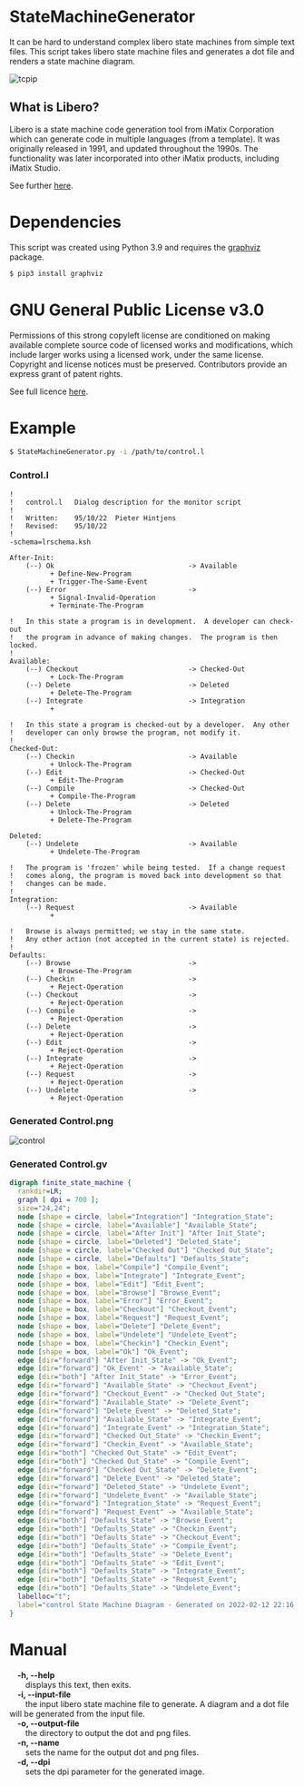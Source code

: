 # StateMachineGenerator
It can be hard to understand complex libero state machines from simple text files. This script takes libero state machine files and generates a dot file and renders a state machine diagram.

![tcpip](https://github.com/carlin54/StateMachineGenerator/blob/main/examples/tcpip/cli101d.png)

## What is Libero?
Libero is a state machine code generation tool from iMatix Corporation which can generate code in multiple languages (from a template). It was originally released in 1991, and updated throughout the 1990s. The functionality was later incorporated into other iMatix products, including iMatix Studio.

See further [here](https://github.com/imatix-legacy/libero).

# Dependencies
This script was created using Python 3.9 and requires the [graphviz](https://gitlab.com/graphviz/graphviz) package.
```bash
$ pip3 install graphviz
```

# GNU General Public License v3.0
Permissions of this strong copyleft license are conditioned on making available complete source code of licensed works and modifications, which include larger works using a licensed work, under the same license. Copyright and license notices must be preserved. Contributors provide an express grant of patent rights.

See full licence [here](https://github.com/carlin54/StateMachineGenerator/blob/main/LICENCE).

# Example
```bash
$ StateMachineGenerator.py -i /path/to/control.l
```

### Control.l
```
!
!   control.l   Dialog description for the monitor script
!
!   Written:    95/10/22  Pieter Hintjens
!   Revised:    95/10/22
!
-schema=lrschema.ksh

After-Init:
    (--) Ok                                 -> Available
          + Define-New-Program
          + Trigger-The-Same-Event
    (--) Error                              ->
          + Signal-Invalid-Operation
          + Terminate-The-Program

!   In this state a program is in development.  A developer can check-out
!   the program in advance of making changes.  The program is then locked.
!
Available:
    (--) Checkout                           -> Checked-Out
          + Lock-The-Program
    (--) Delete                             -> Deleted
          + Delete-The-Program
    (--) Integrate                          -> Integration
          +

!   In this state a program is checked-out by a developer.  Any other
!   developer can only browse the program, not modify it.
!
Checked-Out:
    (--) Checkin                            -> Available
          + Unlock-The-Program
    (--) Edit                               -> Checked-Out
          + Edit-The-Program
    (--) Compile                            -> Checked-Out
          + Compile-The-Program
    (--) Delete                             -> Deleted
          + Unlock-The-Program
          + Delete-The-Program

Deleted:
    (--) Undelete                           -> Available
          + Undelete-The-Program

!   The program is 'frozen' while being tested.  If a change request
!   comes along, the program is moved back into development so that
!   changes can be made.
!
Integration:
    (--) Request                            -> Available
          +

!   Browse is always permitted; we stay in the same state.
!   Any other action (not accepted in the current state) is rejected.
!
Defaults:
    (--) Browse                             ->
          + Browse-The-Program
    (--) Checkin                            ->
          + Reject-Operation
    (--) Checkout                           ->
          + Reject-Operation
    (--) Compile                            ->
          + Reject-Operation
    (--) Delete                             ->
          + Reject-Operation
    (--) Edit                               ->
          + Reject-Operation
    (--) Integrate                          ->
          + Reject-Operation
    (--) Request                            ->
          + Reject-Operation
    (--) Undelete                           ->
          + Reject-Operation
```

### Generated Control.png
![control](https://github.com/carlin54/StateMachineGenerator/blob/main/examples/control/control.png)
### Generated Control.gv
```dot
digraph finite_state_machine {
  rankdir=LR;
  graph [ dpi = 700 ];
  size="24,24";
  node [shape = circle, label="Integration"] "Integration_State";
  node [shape = circle, label="Available"] "Available_State";
  node [shape = circle, label="After Init"] "After Init_State";
  node [shape = circle, label="Deleted"] "Deleted_State";
  node [shape = circle, label="Checked Out"] "Checked Out_State";
  node [shape = circle, label="Defaults"] "Defaults_State";
  node [shape = box, label="Compile"] "Compile_Event";
  node [shape = box, label="Integrate"] "Integrate_Event";
  node [shape = box, label="Edit"] "Edit_Event";
  node [shape = box, label="Browse"] "Browse_Event";
  node [shape = box, label="Error"] "Error_Event";
  node [shape = box, label="Checkout"] "Checkout_Event";
  node [shape = box, label="Request"] "Request_Event";
  node [shape = box, label="Delete"] "Delete_Event";
  node [shape = box, label="Undelete"] "Undelete_Event";
  node [shape = box, label="Checkin"] "Checkin_Event";
  node [shape = box, label="Ok"] "Ok_Event";
  edge [dir="forward"] "After Init_State" -> "Ok_Event";
  edge [dir="forward"] "Ok_Event" -> "Available_State";
  edge [dir="both"] "After Init_State" -> "Error_Event";
  edge [dir="forward"] "Available_State" -> "Checkout_Event";
  edge [dir="forward"] "Checkout_Event" -> "Checked Out_State";
  edge [dir="forward"] "Available_State" -> "Delete_Event";
  edge [dir="forward"] "Delete_Event" -> "Deleted_State";
  edge [dir="forward"] "Available_State" -> "Integrate_Event";
  edge [dir="forward"] "Integrate_Event" -> "Integration_State";
  edge [dir="forward"] "Checked Out_State" -> "Checkin_Event";
  edge [dir="forward"] "Checkin_Event" -> "Available_State";
  edge [dir="both"] "Checked Out_State" -> "Edit_Event";
  edge [dir="both"] "Checked Out_State" -> "Compile_Event";
  edge [dir="forward"] "Checked Out_State" -> "Delete_Event";
  edge [dir="forward"] "Delete_Event" -> "Deleted_State";
  edge [dir="forward"] "Deleted_State" -> "Undelete_Event";
  edge [dir="forward"] "Undelete_Event" -> "Available_State";
  edge [dir="forward"] "Integration_State" -> "Request_Event";
  edge [dir="forward"] "Request_Event" -> "Available_State";
  edge [dir="both"] "Defaults_State" -> "Browse_Event";
  edge [dir="both"] "Defaults_State" -> "Checkin_Event";
  edge [dir="both"] "Defaults_State" -> "Checkout_Event";
  edge [dir="both"] "Defaults_State" -> "Compile_Event";
  edge [dir="both"] "Defaults_State" -> "Delete_Event";
  edge [dir="both"] "Defaults_State" -> "Edit_Event";
  edge [dir="both"] "Defaults_State" -> "Integrate_Event";
  edge [dir="both"] "Defaults_State" -> "Request_Event";
  edge [dir="both"] "Defaults_State" -> "Undelete_Event";
  labelloc="t";
  label="control State Machine Diagram - Generated on 2022-02-12 22:16:26";
}

```

# Manual
&emsp;<b>-h, --help</b><br />
&emsp;&emsp;displays this text, then exits.<br />
&emsp;<b>-i, --input-file</b><br />
&emsp;&emsp;the input libero state machine file to generate. A diagram and a dot file will be generated from the input file.<br />
&emsp;<b>-o, --output-file</b><br />
&emsp;&emsp;the directory to output the dot and png files.<br />
&emsp;<b>-n, --name</b><br />
&emsp;&emsp;sets the name for the output dot and png files.<br />
&emsp;<b>-d, --dpi</b><br />
&emsp;&emsp;sets the dpi parameter for the generated image.<br />
